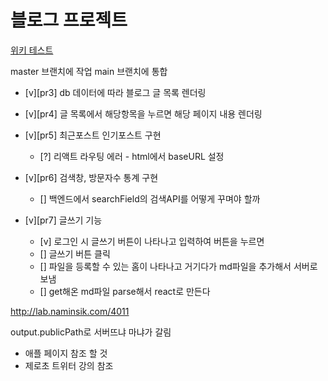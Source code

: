 # 블로그 프로젝트

[위키 테스트](https://github.com/CodeSoom/project-react-6-shongs27.wiki.git)

master 브랜치에 작업
main 브랜치에 통합

- [v][pr3] db 데이터에 따라 블로그 글 목록 렌더링
- [v][pr4] 글 목록에서 해당항목을 누르면 해당 페이지 내용 렌더링
- [v][pr5] 최근포스트 인기포스트 구현

  - [?] 리액트 라우팅 에러 - html에서 baseURL 설정

- [v][pr6] 검색창, 방문자수 통계 구현
  - [] 백엔드에서 searchField의 검색API를 어떻게 꾸며야 할까
- [v][pr7] 글쓰기 기능

  - [v] 로그인 시 글쓰기 버튼이 나타나고 입력하여 버튼을 누르면
  - [] 글쓰기 버튼 클릭
  - [] 파일을 등록할 수 있는 홈이 나타나고 거기다가 md파일을 추가해서 서버로 보냄
  - [] get해온 md파일 parse해서 react로 만든다

http://lab.naminsik.com/4011

output.publicPath로 서버뜨냐 마냐가 갈림

- 애플 페이지 참조 할 것
- 제로초 트위터 강의 참조
